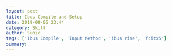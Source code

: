 ```yaml
---
layout: post
title: Ibus Compile and Setup
date: 2019-08-05 23:44
category: Skill
author: Sunic
tags: ['Ibus Compile', 'Input Method', 'ibus rime', 'fcitx5']
summary: 
---
```

